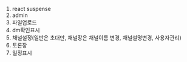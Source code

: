 1. react suspense
2. admin
3. 파일업로드
4. dm확인표시
5. 채널설정(일반은 초대만, 채널장은 채널이름 변경, 채널설명변경, 사용자관리)
6. 토론장
7. 일정표시
